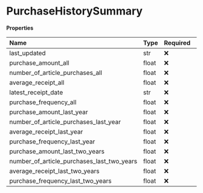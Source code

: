 # PurchaseHistorySummary

**Properties**

| Name                                       | Type  | Required | Description |
| :----------------------------------------- | :---- | :------- | :---------- |
| last_updated                               | str   | ❌       |             |
| purchase_amount_all                        | float | ❌       |             |
| number_of_article_purchases_all            | float | ❌       |             |
| average_receipt_all                        | float | ❌       |             |
| latest_receipt_date                        | str   | ❌       |             |
| purchase_frequency_all                     | float | ❌       |             |
| purchase_amount_last_year                  | float | ❌       |             |
| number_of_article_purchases_last_year      | float | ❌       |             |
| average_receipt_last_year                  | float | ❌       |             |
| purchase_frequency_last_year               | float | ❌       |             |
| purchase_amount_last_two_years             | float | ❌       |             |
| number_of_article_purchases_last_two_years | float | ❌       |             |
| average_receipt_last_two_years             | float | ❌       |             |
| purchase_frequency_last_two_years          | float | ❌       |             |

<!-- This file was generated by liblab | https://liblab.com/ -->
